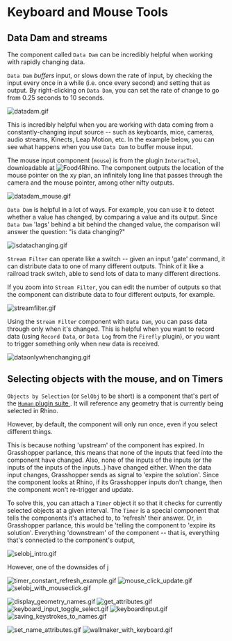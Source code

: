 # Keyboard and Mouse Tools

## Data Dam and streams

The component called `Data Dam` can be incredibly helpful when working with rapidly changing data.

`Data Dam` *buffers* input, or slows down the rate of input, by checking the input every once in a while (i.e. once every second) and setting that as output. By right-clicking on `Data Dam`, you can set the rate of change to go from 0.25 seconds to 10 seconds.

![datadam.gif](gifs/datadam.gif)

This is incredibly helpful when you are working with data coming from a constantly-changing input source -- such as keyboards, mice, cameras, audio streams, Kinects, Leap Motion, etc. In the example below, you can see what happens when you use `Data Dam` to buffer mouse input. 

The mouse input component (`mouse`) is from the plugin `InteracTool`, downloadable at ![Food4Rhino](https://www.food4rhino.com/app/interactool). The component outputs the location of the mouse pointer on the xy plan, an infinitely long line that passes through the camera and the mouse pointer, among other nifty outputs.

![datadam_mouse.gif](gifs/datadam_mouse.gif)

`Data Dam` is helpful in a lot of ways. For example, you can use it to detect whether a value has changed, by comparing a value and its output. Since `Data Dam` 'lags' behind a bit behind the changed value, the comparison will answer the question: "is data changing?"

![isdatachanging.gif](gifs/isdatachanging.gif)

`Stream Filter` can operate like a switch -- given an input 'gate' command, it can distribute data to one of many different outputs. Think of it like a railroad track switch, able to send lots of data to many different directions.

If you zoom into `Stream Filter`, you can edit the number of outputs so that the component can distribute data to four different outputs, for example.

![streamfilter.gif](gifs/streamfilter.gif)

Using the `Stream Filter` component with `Data Dam`, you can pass data through only when it's changed. This is helpful when you want to record data (using `Record Data`, or `Data Log` from the `Firefly` plugin), or you want to trigger something only when new data is received.

![dataonlywhenchanging.gif](gifs/dataonlywhenchanging.gif)

## Selecting objects with the mouse, and on Timers

`Objects by Selection` (or `SelObj` to be short)  is a component that's part of the [`Human` plugin suite ](https://www.food4rhino.com/app/human). It will reference any geometry that is currently being selected in Rhino.

However, by default, the component will only run once, even if you select different things. 

This is because nothing 'upstream' of the component has expired. In Grasshopper parlance, this means that none of the inputs that feed into the component have changed. Also, none of the inputs of the inputs (or the inputs of the inputs of the inputs..) have changed either. When the data input changes, Grasshopper sends as signal to 'expire the solution'.
Since the component looks at Rhino, if its Grasshopper inputs don't change, then the component won't re-trigger and update.

To solve this, you can attach a `Timer` object it so that it checks for currently selected objects at a given interval. The `Timer` is a special component that tells the components it's attached to, to 'refresh' their answer. Or, in Grasshopper parlance, this would be 'telling the component to 'expire its solution'. Everything 'downstream' of the component -- that is, everything that's connected to the component's output, 

![selobj_intro.gif](gifs/selobj_intro.gif)

However, one of the downsides of j

![timer_constant_refresh_example.gif](gifs/timer_constant_refresh_example.gif)
![mouse_click_update.gif](gifs/mouse_click_update.gif)
![selobj_with_mouseclick.gif](gifs/selobj_with_mouseclick.gif)


![display_geometry_names.gif](gifs/display_geometry_names.gif)
![get_attributes.gif](gifs/get_attributes.gif)
![keyboard_input_toggle_select.gif](gifs/keyboard_input_toggle_select.gif)
![keyboardinput.gif](gifs/keyboardinput.gif)
![saving_keystrokes_to_names.gif](gifs/saving_keystrokes_to_names.gif)

![set_name_attributes.gif](gifs/set_name_attributes.gif)
![wallmaker_with_keyboard.gif](gifs/wallmaker_with_keyboard.gif)
